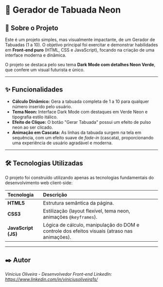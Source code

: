 # 🧮 Gerador de Tabuada Neon

## 🌟 Sobre o Projeto

Este é um projeto simples, mas visualmente impactante, de um Gerador de Tabuadas (1 a 10). O objetivo principal foi exercitar e demonstrar habilidades em **Front-end puro** (HTML, CSS e JavaScript), focando na criação de uma interface moderna e dinâmica.

O projeto se destaca pelo seu tema **Dark Mode com detalhes Neon Verde**, que confere um visual futurista e único.

---

## ✨ Funcionalidades

* **Cálculo Dinâmico:** Gera a tabuada completa de 1 a 10 para qualquer número inserido pelo usuário.
* **Tema Neon:** Interface Dark Mode com destaques em Verde Neon e tipografia estilo itálico.
* **Efeito de Clique:** O botão "Gerar Tabuada" possui um efeito de pulso neon ao ser clicado.
* **Animação em Cascata:** As linhas da tabuada surgem na tela em sequência, com um efeito suave de *fade-in* (cascata), proporcionando uma experiência de usuário agradável e moderna.

---

## 🛠️ Tecnologias Utilizadas

O projeto foi construído utilizando apenas as tecnologias fundamentais do desenvolvimento web client-side:

| Tecnologia | Descrição |
| :--- | :--- |
| **HTML5** | Estrutura semântica da página. |
| **CSS3** | Estilização (layout flexível, tema neon, animações `@keyframes`). |
| **JavaScript (JS)** | Lógica de cálculo, manipulação do DOM e controle dos efeitos visuais (atraso nas animações). |

---
## ✒️ Autor
*Vinicius Oliveira - Desenvolvedor Front-end*
*LinkedIn: https://www.linkedin.com/in/viniciusoliveira1s/*
